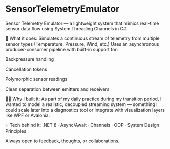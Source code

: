 # SensorTelemetryEmulator
Sensor Telemetry Emulator — a lightweight system that mimics real-time sensor data flow using System.Threading.Channels in C#.

🔧 What it does:
Simulates a continuous stream of telemetry from multiple sensor types (Temperature, Pressure, Wind, etc.)
Uses an asynchronous producer-consumer pipeline with built-in support for:

Backpressure handling

Cancellation tokens

Polymorphic sensor readings

Clean separation between emitters and receivers

👨‍💻 Why I built it:
As part of my daily practice during my transition period, I wanted to model a realistic, decoupled streaming system — something I could scale later into a diagnostics tool or integrate with visualization layers like WPF or Avalonia.

💡 Tech behind it:
.NET 8 · Async/Await · Channels · OOP · System Design Principles

Always open to feedback, thoughts, or collaborations.
